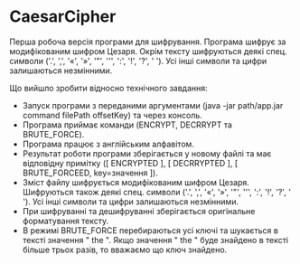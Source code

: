 # CaesarCipher
Перша робоча версія програми для шифрування.
Програма шифрує за модифікованим шифром Цезаря. Окрім тексту шифруються деякі спец. символи ('.', ',', '«', '»', '"', '\'', ':', '!', '?', ' '). Усі інші символи та цифри залишаються незмінними.

Що вийшло зробити відносно технічного завдання:
- Запуск програми з переданими аргументами (java -jar path/app.jar command filePath offsetKey) та через консоль. 
- Програма приймає команди (ENCRYPT, DECRRYPT та BRUTE_FORCE).
- Програма працює з  англійським алфавітом.
- Результат роботи програми зберігається у новому файлі та має відповідну примітку ([ ENCRYPTED ], [ DECRRYPTED ], [ BRUTE_FORCEED, key=значення ]).
- Зміст файлу шифрується модифікованим шифром Цезаря. Шифруються також деякі спец. символи ('.', ',', '«', '»', '"', '\'', ':', '!', '?', ' '). Усі інші символи та цифри залишаються незмінними.
- При шифруванні та дешифруванні зберігається оригінальне форматування тексту.
- В режимі BRUTE_FORCE перебираються усі ключі та шукається в тексті значення " the ". Якщо значення " the " буде знайдено в тексті більше трьох разів, то вважаємо що ключ знайдено.
